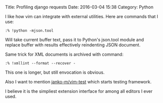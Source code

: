 Title: Profiling django requests
Date: 2016-03-04 15:38
Category: Python

I like how vim can integrate with external utilities. Here are commands that I use:

	:% !python -mjson.tool

Will take current buffer text, pass it to Python's json.tool module and
replace buffer with results effectively reindenting JSON document.

Same trick for XML documents is archived with command:

	:% !xmllint --format --recover -

This one is longer, but still envocation is obvious.

Also I want to mention [janko-m/vim-test] which starts testing framework.

I believe it is the simpliest extension interface for among all editors I ever used.

[janko-m/vim-test]: https://github.com/janko-m/vim-test
